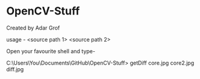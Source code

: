 OpenCV-Stuff
============
Created by Adar Grof


usage - <source path 1> <source path 2> <output path>

Open your favourite shell and type-

C:\Users\You\Documents\GitHub\OpenCV-Stuff> getDiff core.jpg core2.jpg diff.jpg
